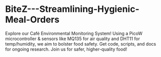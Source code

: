 # BiteZ---Streamlining-Hygienic-Meal-Orders
Explore our Café Environmental Monitoring System! Using a PicoW microcontroller &amp; sensors like MQ135 for air quality and DHT11 for temp/humidity, we aim to bolster food safety. Get code, scripts, and docs for ongoing research. Join us for safer, higher-quality food!
